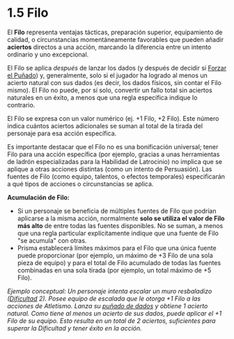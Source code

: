 # 1.5 Filo

El **Filo** representa ventajas tácticas, preparación superior, equipamiento de calidad, o circunstancias momentáneamente favorables que pueden añadir **aciertos** directos a una acción, marcando la diferencia entre un intento ordinario y uno excepcional.

El Filo se aplica *después* de lanzar los dados (y después de decidir si [Forzar el Puñado](./01.03_Forzar_el_Punado.md)) y, generalmente, solo si el jugador ha logrado al menos un acierto natural con sus dados (es decir, los dados físicos, sin contar el Filo mismo). El Filo no puede, por sí solo, convertir un fallo total sin aciertos naturales en un éxito, a menos que una regla específica indique lo contrario.

El Filo se expresa con un valor numérico (ej. +1 Filo, +2 Filo). Este número indica cuántos aciertos adicionales se suman al total de la tirada del personaje para esa acción específica.

Es importante destacar que el Filo no es una bonificación universal; tener Filo para una acción específica (por ejemplo, gracias a unas herramientas de ladrón especializadas para la Habilidad de Latrocinio) no implica que se aplique a otras acciones distintas (como un intento de Persuasión). Las fuentes de Filo (como equipo, talentos, o efectos temporales) especificarán a qué tipos de acciones o circunstancias se aplica.

**Acumulación de Filo:**

*   Si un personaje se beneficia de múltiples fuentes de Filo que podrían aplicarse a la misma acción, normalmente **solo se utiliza el valor de Filo más alto** de entre todas las fuentes disponibles. No se suman, a menos que una regla particular explícitamente indique que una fuente de Filo "se acumula" con otras.
*   Prisma establecerá límites máximos para el Filo que una única fuente puede proporcionar (por ejemplo, un máximo de +3 Filo de una sola pieza de equipo) y para el total de Filo acumulado de todas las fuentes combinadas en una sola tirada (por ejemplo, un total máximo de +5 Filo).

*Ejemplo conceptual: Un personaje intenta escalar un muro resbaladizo ([Dificultad](./01.06_Dificultad.md) 2). Posee equipo de escalada que le otorga +1 Filo a las acciones de Atletismo. Lanza su [puñado de dados](./01.02_Lanzando_los_Dados.md) y obtiene 1 acierto natural. Como tiene al menos un acierto de sus dados, puede aplicar el +1 Filo de su equipo. Esto resulta en un total de 2 aciertos, suficientes para superar la Dificultad y tener éxito en la acción.*
